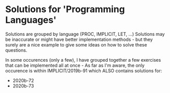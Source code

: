 # Solutions for 'Programming Languages'

Solutions are grouped by language (PROC, IMPLICIT, LET, ...)
Solutions may be inaccurate or might have better implementation methods - but they surely are a nice example to give some ideas on how to solve these questions. 

In some occurences (only a few), I have grouped together a few exercises that can be implemented all at once - As far as I'm aware, the only occurence is within IMPLICIT/2019b-91 which ALSO contains solutions for: 
- 2020b-72
- 2020b-73

